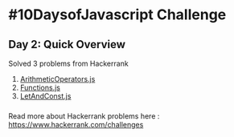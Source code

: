 # #10DaysofJavascript Challenge
## Day 2: Quick Overview
Solved 3 problems from Hackerrank  
1. [ArithmeticOperators.js](https://github.com/divyatejakotteti/100DaysOfCode/blob/master/Day%202/ArithmeticOperators.js)
2. [Functions.js](https://github.com/divyatejakotteti/100DaysOfCode/blob/master/Day%202/Functions.js)
3. [LetAndConst.js](https://github.com/divyatejakotteti/100DaysOfCode/blob/master/Day%202/LetAndConst.js)
### 
Read more about Hackerrank problems here : https://www.hackerrank.com/challenges